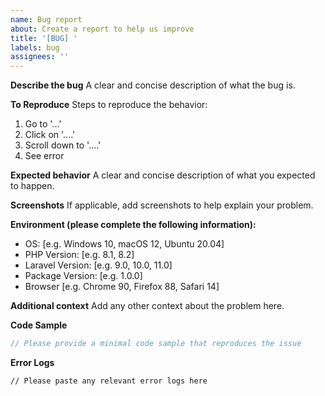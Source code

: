 ```yaml
---
name: Bug report
about: Create a report to help us improve
title: '[BUG] '
labels: bug
assignees: ''
---
```


**Describe the bug**
A clear and concise description of what the bug is.

**To Reproduce**
Steps to reproduce the behavior:
1. Go to '...'
2. Click on '....'
3. Scroll down to '....'
4. See error

**Expected behavior**
A clear and concise description of what you expected to happen.

**Screenshots**
If applicable, add screenshots to help explain your problem.

**Environment (please complete the following information):**
 - OS: [e.g. Windows 10, macOS 12, Ubuntu 20.04]
 - PHP Version: [e.g. 8.1, 8.2]
 - Laravel Version: [e.g. 9.0, 10.0, 11.0]
 - Package Version: [e.g. 1.0.0]
 - Browser [e.g. Chrome 90, Firefox 88, Safari 14]

**Additional context**
Add any other context about the problem here.

**Code Sample**
```php
// Please provide a minimal code sample that reproduces the issue
```

**Error Logs**
```
// Please paste any relevant error logs here
```
